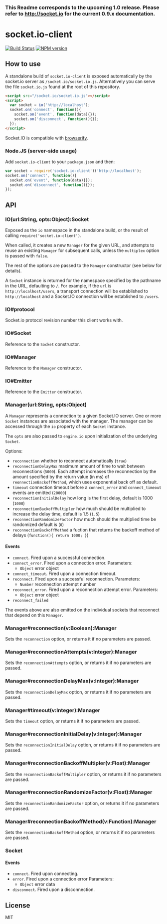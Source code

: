 
### This Readme corresponds to the upcoming 1.0 release. Please refer to http://socket.io for the current 0.9.x documentation.

# socket.io-client

[![Build Status](https://secure.travis-ci.org/LearnBoost/socket.io-client.png)](http://travis-ci.org/LearnBoost/socket.io-client)
[![NPM version](https://badge.fury.io/js/socket.io-client.png)](http://badge.fury.io/js/socket.io-client)

## How to use

A standalone build of `socket.io-client` is exposed automatically by the
socket.io server as `/socket.io/socket.io.js`. Alternatively you can
serve the file `socket.io.js` found at the root of this repository.

```html
<script src="/socket.io/socket.io.js"></script>
<script>
  var socket = io('http://localhost');
  socket.on('connect', function(){
    socket.on('event', function(data){});
    socket.on('disconnect', function(){});
  });
</script>
```

Socket.IO is compatible with [browserify](http://browserify.org/).

### Node.JS (server-side usage)

  Add `socket.io-client` to your `package.json` and then:

  ```js
  var socket = require('socket.io-client')('http://localhost');
  socket.on('connect', function(){
    socket.on('event', function(data){});
    socket.on('disconnect', function(){});
  });
  ```

## API

### IO(url:String, opts:Object):Socket

  Exposed as the `io` namespace in the standalone build, or the result
  of calling `require('socket.io-client')`.

  When called, it creates a new `Manager` for the given URL, and attempts
  to reuse an existing `Manager` for subsequent calls, unless the
  `multiplex` option is passed with `false`.

  The rest of the options are passed to the `Manager` constructor (see below
  for details).

  A `Socket` instance is returned for the namespace specified by the
  pathname in the URL, defaulting to `/`. For example, if the `url` is
  `http://localhost/users`, a transport connection will be established to
  `http://localhost` and a Socket.IO connection will be established to
  `/users`.

### IO#protocol

  Socket.io protocol revision number this client works with.

### IO#Socket

  Reference to the `Socket` constructor.

### IO#Manager

  Reference to the `Manager` constructor.

### IO#Emitter

  Reference to the `Emitter` constructor.

### Manager(url:String, opts:Object)

  A `Manager` represents a connection to a given Socket.IO server. One or
  more `Socket` instances are associated with the manager. The manager
  can be accessed through the `io` property of each `Socket` instance.

  The `opts` are also passed to `engine.io` upon initialization of the
  underlying `Socket`.

  Options:
  - `reconnection` whether to reconnect automatically (`true`)
  - `reconnectionDelayMax` maximum amount of time to wait between
    reconnections (`5000`). Each attempt increases the reconnection by
    the amount specified by the return value (in ms) of `reonnectionBackoffMethod`, which uses exponential back off as default.
  - `timeout` connection timeout before a `connect_error`
    and `connect_timeout` events are emitted (`20000`)
  - `reconnectionInitialDelay` how long is the first delay, default is 1000 (`1000`)
  - `reconnectionBackoffMultipler` how much should be multiplied to increase the delay time, default is 1.5 (`1.5`)
  - `reconnectionRandomizeFactor` how much should the multiplied time be randomized default is (`0`)
  - `reconnectionBackoffMethod` a fuction that returns the backoff method of delays (`function(){ return 1000; }`)

#### Events

  - `connect`. Fired upon a successful connection.
  - `connect_error`. Fired upon a connection error.
    Parameters:
      - `Object` error object
  - `connect_timeout`. Fired upon a connection timeout.
  - `reconnect`. Fired upon a successful reconnection.
    Parameters:
      - `Number` reconnection attempt number
  - `reconnect_error`. Fired upon a reconnection attempt error.
    Parameters:
      - `Object` error object
  - `reconnect_failed`

The events above are also emitted on the individual sockets that
reconnect that depend on this `Manager`.

### Manager#reconnection(v:Boolean):Manager

  Sets the `reconnection` option, or returns it if no parameters
  are passed.

### Manager#reconnectionAttempts(v:Integer):Manager

  Sets the `reconnectionAttempts` option, or returns it if no parameters
  are passed.

### Manager#reconnectionDelayMax(v:Integer):Manager

  Sets the `reconnectionDelayMax` option, or returns it if no parameters
  are passed.

### Manager#timeout(v:Integer):Manager

  Sets the `timeout` option, or returns it if no parameters
  are passed.

### Manager#reconnectionInitialDelay(v:Integer):Manager

  Sets the `reconnectionInitialDelay` option, or returns it if no parameters
  are passed.

### Manager#reconnectionBackoffMultipler(v:Float):Manager

  Sets the `reconnectionBackoffMultipler` option, or returns it if no parameters
  are passed.

### Manager#reconnectionRandomizeFactor(v:Float):Manager

  Sets the `reconnectionRandomizeFactor` option, or returns it if no parameters
  are passed.

### Manager#reconnectionBackoffMethod(v:Function):Manager

  Sets the `reconnectionBackoffMethod` option, or returns it if no parameters
  are passed.

### Socket

#### Events

  - `connect`. Fired upon connecting.
  - `error`. Fired upon a connection error
    Parameters:
      - `Object` error data
  - `disconnect`. Fired upon a disconnection.

## License

MIT
